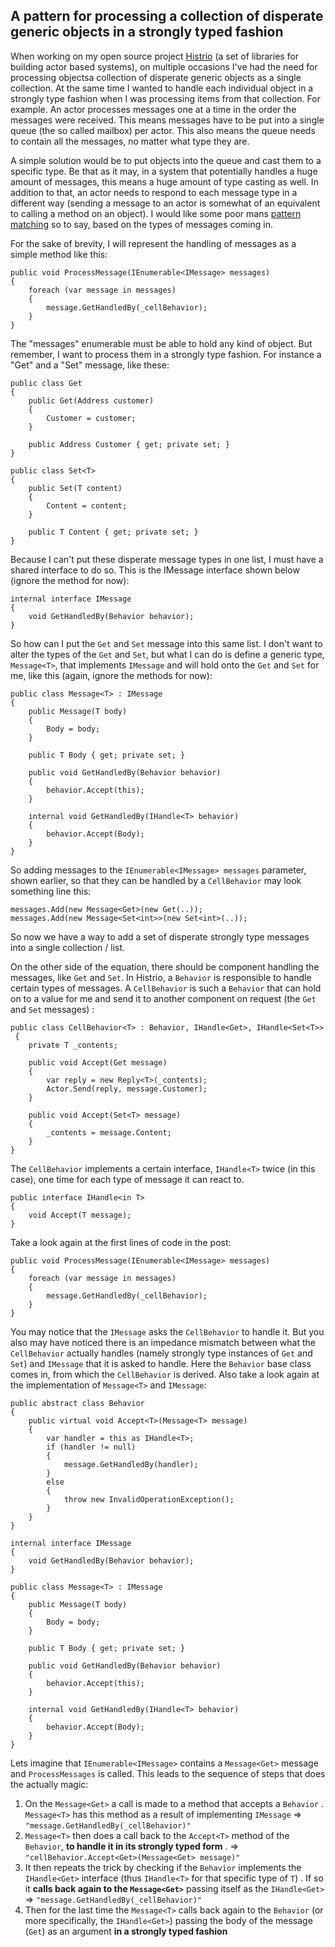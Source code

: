 A pattern for processing a collection of disperate generic objects in a strongly typed fashion
------------------------------------------------------------------------
When working on my open source project [Histrio](https://github.com/MCGPPeters/Histrio) (a set of libraries for building actor based systems), on multiple occasions I've had the need for processing objectsa collection of disperate generic objects as a single collection. At the same time I wanted to handle each individual object in a strongly type fashion when I was processing items from that collection. For example. An actor processes messages one at a time in the order the messages were received. This means messages have to be put into a single queue (the so called mailbox) per actor. This also means the queue needs to contain all the messages, no matter what type they are. 

A simple solution would be to put objects into the queue and cast them to a specific type. Be that as it may, in a system that potentially handles a huge amount of messages, this means a huge amount of type casting as well. In addition to that, an actor needs to respond to each message type in a different way (sending a message to an actor is somewhat of an equivalent to calling a method on an object). I would like some poor mans [pattern matching](http://en.wikipedia.org/wiki/Pattern_matching) so to say, based on the types of messages coming in.

For the sake of brevity, I will represent the handling of messages as a simple method like this:  
    
    public void ProcessMessage(IEnumerable<IMessage> messages)
    {
	    foreach (var message in messages)
	    {
	        message.GetHandledBy(_cellBehavior);
	    }
	}
    
The "messages" enumerable must be able to hold any kind of object. But remember, I want to process them in a strongly type fashion. For instance a "Get" and  a "Set" message, like these:

    public class Get
    {
        public Get(Address customer)
        {
            Customer = customer;
        }

	    public Address Customer { get; private set; }
    }
    
    public class Set<T>
    {
        public Set(T content)
        {
            Content = content;
        }

        public T Content { get; private set; }
    }
   
Because I can't put these disperate message types in one list, I must have a shared interface to do so. This is the IMessage interface shown below (ignore the method for now):

    internal interface IMessage
    {
        void GetHandledBy(Behavior behavior);
    }

So how can I put the `Get` and `Set` message into this same list. I don't want to alter the types of the `Get` and `Set`, but what I can do is define a generic type, `Message<T>`, that implements `IMessage` and will hold onto the `Get` and `Set` for me, like this (again, ignore the methods for now):

    public class Message<T> : IMessage
    {
        public Message(T body)
        {
            Body = body;
        }

        public T Body { get; private set; }

        public void GetHandledBy(Behavior behavior)
        {
            behavior.Accept(this);
        }

        internal void GetHandledBy(IHandle<T> behavior)
        {
            behavior.Accept(Body);
        }
    }

So adding messages to the `IEnumerable<IMessage> messages`  parameter, shown earlier, so that they can be handled by a `CellBehavior` may look something line this:

    messages.Add(new Message<Get>(new Get(..));
    messages.Add(new Message<Set<int>>(new Set<int>(..));

So now we have a way to add a set of disperate strongly type messages into a single collection / list.

On the other side of the equation, there should be component handling the messages, like `Get` and `Set`. In Histrio, a `Behavior` is responsible to handle certain types of messages. A `CellBehavior` is such a `Behavior` that can hold on to a value for me and send it to another component on request (the `Get` and `Set` messages) :

    public class CellBehavior<T> : Behavior, IHandle<Get>, IHandle<Set<T>>
     {
        private T _contents;

        public void Accept(Get message)
        {
            var reply = new Reply<T>(_contents);
            Actor.Send(reply, message.Customer);
        }

        public void Accept(Set<T> message)
        {
            _contents = message.Content;
        }
    }

The `CellBehavior` implements a certain interface, `IHandle<T>` twice (in this case), one time for each type of message it can react to. 

    public interface IHandle<in T>
    {
        void Accept(T message);
    }

Take a look again at the first lines of code in the post:

    public void ProcessMessage(IEnumerable<IMessage> messages)
    {
	    foreach (var message in messages)
	    {
	        message.GetHandledBy(_cellBehavior);
	    }
	}

You may notice that the `IMessage` asks the `CellBehavior` to handle it. But you also may have noticed there is an impedance mismatch between what the `CellBehavior` actually handles (namely strongly type instances of `Get` and `Set`) and `IMessage` that it is asked to handle. Here the `Behavior` base class comes in, from which the `CellBehavior` is derived. Also take a look again at the implementation of `Message<T>` and `IMessage`:

    public abstract class Behavior
    {
        public virtual void Accept<T>(Message<T> message)
        {
            var handler = this as IHandle<T>;
            if (handler != null)
            {
                message.GetHandledBy(handler);
            }
            else
            {
                throw new InvalidOperationException();
            }
        }
	}
	
	internal interface IMessage
    {
        void GetHandledBy(Behavior behavior);
    }
    
	public class Message<T> : IMessage
    {
        public Message(T body)
        {
            Body = body;
        }

        public T Body { get; private set; }

        public void GetHandledBy(Behavior behavior)
        {
            behavior.Accept(this);
        }

        internal void GetHandledBy(IHandle<T> behavior)
        {
            behavior.Accept(Body);
        }
    }

Lets imagine that `IEnumerable<IMessage>` contains a `Message<Get>` message and `ProcessMessages` is called. This leads to the sequence of steps that does the actually magic:

 1. On the `Message<Get>` a call is made to a method that accepts a `Behavior` . `Message<T>` has this method as a result of implementing  `IMessage`  => `"message.GetHandledBy(_cellBehavior)"`
 2. `Message<T>` then does a call back  to the `Accept<T>` method of the `Behavior`, **to handle it in its strongly typed form** . => `"cellBehavior.Accept<Get>(Message<Get> message)"`
 2. It then repeats the trick by checking if the `Behavior` implements the `IHandle<Get>` interface (thus `IHandle<T>` for that specific type of `T`) . If so it **calls back again to the `Message<Get>`** passing itself as the `IHandle<Get>` => `"message.GetHandledBy(_cellBehavior)"`
 3. Then for the last time the `Message<T>` calls back again to the `Behavior` (or more specifically, the `IHandle<Get>`) passing the body of the message (`Get`) as an argument **in a strongly typed fashion**


